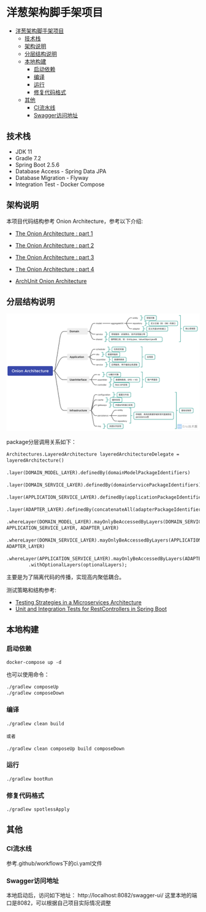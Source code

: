 # 洋葱架构脚手架项目

- [洋葱架构脚手架项目](#洋葱架构脚手架项目)
  - [技术栈](#技术栈)
  - [架构说明](#架构说明)
  - [分层结构说明](#分层结构说明)
  - [本地构建](#本地构建)
    - [启动依赖](#启动依赖)
    - [编译](#编译)
    - [运行](#运行)
    - [修复代码格式](#修复代码格式)
  - [其他](#其他)
    - [CI流水线](#CI流水线)
    - [Swagger访问地址](#Swagger访问地址)

## 技术栈

- JDK 11
- Gradle 7.2
- Spring Boot 2.5.6
- Database Access - Spring Data JPA
- Database Migration - Flyway
- Integration Test - Docker Compose

## 架构说明
本项目代码结构参考 Onion Architecture，参考以下介绍:
* [The Onion Architecture : part 1](https://jeffreypalermo.com/2008/07/the-onion-architecture-part-1/)
* [The Onion Architecture : part 2](https://jeffreypalermo.com/2008/07/the-onion-architecture-part-2/)
* [The Onion Architecture : part 3](https://jeffreypalermo.com/2008/08/the-onion-architecture-part-3/)
* [The Onion Architecture : part 4](https://jeffreypalermo.com/2013/08/onion-architecture-part-4-after-four-years/)

* [ArchUnit Onion Architecture](https://www.archunit.org/userguide/html/000_Index.html#_architectures)

## 分层结构说明

![image-20211013181013502](images/ddd-onion-architecture.png)

package分层调用关系如下：
```
Architectures.LayeredArchitecture layeredArchitectureDelegate = layeredArchitecture()
        .layer(DOMAIN_MODEL_LAYER).definedBy(domainModelPackageIdentifiers)
        .layer(DOMAIN_SERVICE_LAYER).definedBy(domainServicePackageIdentifiers)
        .layer(APPLICATION_SERVICE_LAYER).definedBy(applicationPackageIdentifiers)
        .layer(ADAPTER_LAYER).definedBy(concatenateAll(adapterPackageIdentifiers.values()))
        .whereLayer(DOMAIN_MODEL_LAYER).mayOnlyBeAccessedByLayers(DOMAIN_SERVICE_LAYER, APPLICATION_SERVICE_LAYER, ADAPTER_LAYER)
        .whereLayer(DOMAIN_SERVICE_LAYER).mayOnlyBeAccessedByLayers(APPLICATION_SERVICE_LAYER, ADAPTER_LAYER)
        .whereLayer(APPLICATION_SERVICE_LAYER).mayOnlyBeAccessedByLayers(ADAPTER_LAYER)
        .withOptionalLayers(optionalLayers);
```
主要是为了隔离代码的传播，实现高内聚低耦合。

测试策略和结构参考:
* [Testing Strategies in a Microservices Architecture](https://martinfowler.com/articles/microservice-testing)
* [Unit and Integration Tests for RestControllers in Spring Boot](https://thepracticaldeveloper.com/2017/07/31/guide-spring-boot-controller-tests)

## 本地构建

### 启动依赖
```
docker-compose up -d
```
也可以使用命令：
```
./gradlew composeUp
./gradlew composeDown
```

### 编译
```
./gradlew clean build

或者

./gradlew clean composeUp build composeDown
```

### 运行
```
./gradlew bootRun
```

### 修复代码格式
```
./gradlew spotlessApply
```

## 其他

### CI流水线
参考.github/workflows下的ci.yaml文件

### Swagger访问地址
本地启动后，访问如下地址：
http://localhost:8082/swagger-ui/
这里本地的端口是8082，可以根据自己项目实际情况调整